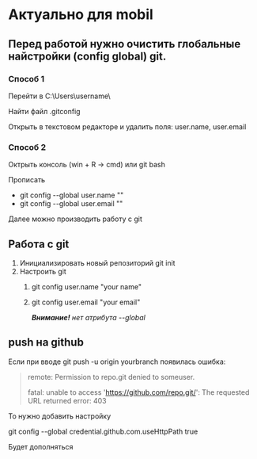 # Актуально для mobil

## Перед работой нужно очистить глобальные найстройки (config global) git.

### Способ 1 

Перейти в C:\Users\username\

Найти файл .gitconfig

Открыть в текстовом редакторе и удалить поля: user.name, user.email

### Способ 2

Октрыть консоль (win + R -> cmd) или git bash

Прописать

- git config --global user.name ""
- git config --global user.email ""

Далее можно производить работу с git

## Работа с git

1. Инициализировать новый репозиторий git init
2. Настроить git
   1. git config user.name "your name"
   2. git config user.email "your email"

       ***Внимание!** нет атрибута --global*

## push на github

Если при вводе git push -u origin yourbranch появилась ошибка:

> remote: Permission to repo.git denied to someuser.
>
> fatal: unable to access 'https://github.com/repo.git/':  The requested URL returned error: 403

То нужно добавить настройку

git config --global credential.github.com.useHttpPath true

Будет дополняться
